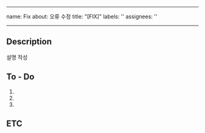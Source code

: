 
---
name: Fix
about: 오류 수정
title: "[FIX]"
labels: ''
assignees: ''

---

## Description
설명 작성

## To - Do
1.
2.
3.

## ETC

